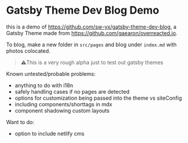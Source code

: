 # Gatsby Theme Dev Blog Demo

this is a demo of https://github.com/sw-yx/gatsby-theme-dev-blog, a Gatsby Theme made from https://github.com/gaearon/overreacted.io.

To blog, make a new folder in `src/pages` and blog under `index.md` with photos colocated.

> ⚠️This is a very rough alpha just to test out gatsby themes

Known untested/probable problems:

- anything to do with i18n
- safely handling cases if no pages are detected
- options for customization being passed into the theme vs siteConfig
- including components/shorttags in mdx
- component shadowing custom layouts

Want to do:

- option to include netlify cms
